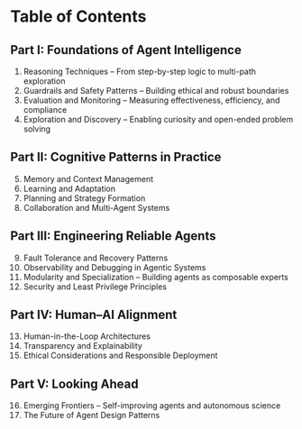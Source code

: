 # Table of Contents

## Part I: Foundations of Agent Intelligence
1. Reasoning Techniques – From step-by-step logic to multi-path exploration
2. Guardrails and Safety Patterns – Building ethical and robust boundaries
3. Evaluation and Monitoring – Measuring effectiveness, efficiency, and compliance
4. Exploration and Discovery – Enabling curiosity and open-ended problem solving

## Part II: Cognitive Patterns in Practice
5. Memory and Context Management
6. Learning and Adaptation
7. Planning and Strategy Formation
8. Collaboration and Multi-Agent Systems

## Part III: Engineering Reliable Agents
9. Fault Tolerance and Recovery Patterns
10. Observability and Debugging in Agentic Systems
11. Modularity and Specialization – Building agents as composable experts
12. Security and Least Privilege Principles

## Part IV: Human–AI Alignment
13. Human-in-the-Loop Architectures
14. Transparency and Explainability
15. Ethical Considerations and Responsible Deployment

## Part V: Looking Ahead
16. Emerging Frontiers – Self-improving agents and autonomous science
17. The Future of Agent Design Patterns

